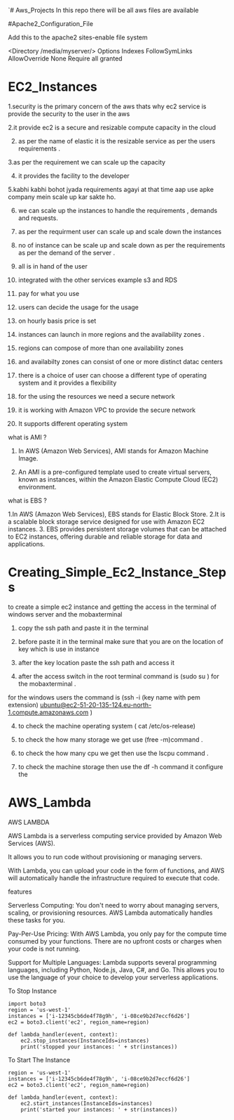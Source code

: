 `# Aws_Projects
In this repo there will be all aws files are available

#Apache2_Configuration_File

Add this to the apache2 sites-enable file system 

<Directory /media/myserver/>
            Options Indexes FollowSymLinks
            AllowOverride None
            Require all granted
    </Directory>



# EC2_Instances

1.security is the primary concern of the aws thats why ec2 service is provide the security to the user in the aws 

2.it provide ec2 is a secure and resizable compute capacity in the cloud 

2. as per the name of elastic it is the resizable service as per the users requirements .

3.as per the requirement we can scale up the capacity 

4. it provides the facility to the developer 

5.kabhi kabhi bohot jyada requirements agayi at  that time aap use apke company mein scale up kar sakte ho.

6. we can scale up the instances to handle the requirements , demands and requests.

7. as per the requirment user can scale up and scale down the instances 

8. no of instance can be scale up and scale down as per the requirements as per the demand of the server .

9. all is in hand of the user 

10. integrated with the other services example s3 and RDS

11. pay for what you use 

12. users can decide the usage for the usage 

13. on hourly basis price is set 

14. instances can launch in more regions and the availability zones .

15. regions can compose of more than one availability zones 

16. and availabilty zones can consist of one or more distinct datac centers

17. there is a choice of user can choose a different type of operating system and it provides a flexibility

18. for the using the resources we need a secure network 

19. it is working with Amazon VPC to provide the secure network 

20. It supports different operating system 


what is AMI ?

1. In AWS (Amazon Web Services), AMI stands for Amazon Machine Image.

2. An AMI is a pre-configured template used to create virtual servers, known as instances,
    within the Amazon Elastic Compute Cloud (EC2) environment.


   
what is EBS ?

1.In AWS (Amazon Web Services), EBS stands for Elastic Block Store.
2.It is a scalable block storage service designed for use with Amazon EC2 instances. 
3. EBS provides persistent storage volumes that can be attached to EC2 instances, 
 offering durable and reliable storage for data and applications.


 # Creating_Simple_Ec2_Instance_Steps

 to create a simple ec2 instance and getting the access in the terminal of windows server and the mobaxterminal 

1. copy the ssh path and paste it in the terminal 

1. before paste it in the terminal make sure that you are on the location of key which is use in instance 

2. after the key location paste the ssh path and access it 

3. after the access switch in the root terminal command is (sudo su ) for the mobaxterminal .

for the windows users the command is (ssh -i (key name with pem extension) ubuntu@ec2-51-20-135-124.eu-north-1.compute.amazonaws.com )

4. to check the machine operating system ( cat /etc/os-release)

5. to check the how many storage we get use (free -m)command .

6. to check the how many cpu we get then use the lscpu command .

7. to check the machine storage then use the df -h command it configure the




# AWS_Lambda

AWS LAMBDA


AWS Lambda is a serverless computing service provided by Amazon Web Services (AWS).

It allows you to run code without provisioning or managing servers. 

With Lambda, you can upload your code in the form of functions,
 and AWS will automatically handle the infrastructure required to execute that code.


features

Serverless Computing: You don't need to worry about managing servers, scaling, or 
provisioning resources. AWS Lambda automatically handles these tasks for you.


Pay-Per-Use Pricing: With AWS Lambda, you only pay for the compute time consumed by your functions.
 There are no upfront costs or charges when your code is not running.

Support for Multiple Languages: Lambda supports several programming languages, 
including Python, Node.js, Java, C#, and Go. 
This allows you to use the language of your choice to develop your serverless applications.


To Stop Instance
```
import boto3
region = 'us-west-1'
instances = ['i-12345cb6de4f78g9h', 'i-08ce9b2d7eccf6d26']
ec2 = boto3.client('ec2', region_name=region)

def lambda_handler(event, context):
    ec2.stop_instances(InstanceIds=instances)
    print('stopped your instances: ' + str(instances))
```

To Start The Instance

```import boto3
region = 'us-west-1'
instances = ['i-12345cb6de4f78g9h', 'i-08ce9b2d7eccf6d26']
ec2 = boto3.client('ec2', region_name=region)

def lambda_handler(event, context):
    ec2.start_instances(InstanceIds=instances)
    print('started your instances: ' + str(instances))
	
```

